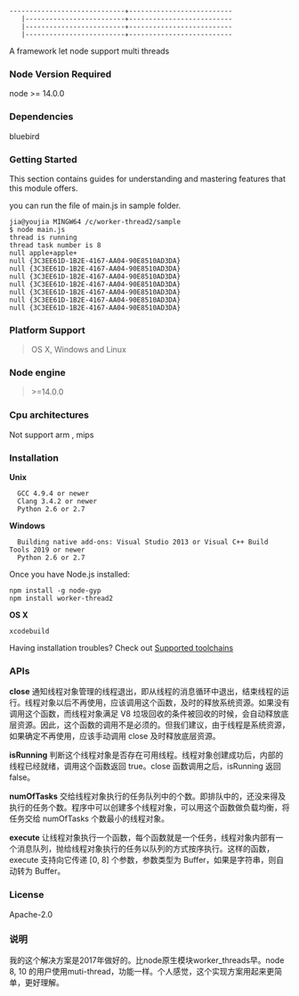 ```
-----------------------------✈--------------------------
   |-------------------------✈--------------------------
   |-------------------------✈--------------------------
   |-------------------------✈--------------------------
```

A framework let node support multi threads

### Node Version Required
node >= 14.0.0

### Dependencies
bluebird

### Getting Started

This section contains guides for understanding and mastering features that this module offers.

you can run the file of main.js in sample folder.

```
jia@youjia MINGW64 /c/worker-thread2/sample
$ node main.js
thread is running
thread task number is 8
null apple+apple+
null {3C3EE61D-1B2E-4167-AA04-90E8510AD3DA}
null {3C3EE61D-1B2E-4167-AA04-90E8510AD3DA}
null {3C3EE61D-1B2E-4167-AA04-90E8510AD3DA}
null {3C3EE61D-1B2E-4167-AA04-90E8510AD3DA}
null {3C3EE61D-1B2E-4167-AA04-90E8510AD3DA}
null {3C3EE61D-1B2E-4167-AA04-90E8510AD3DA}
null {3C3EE61D-1B2E-4167-AA04-90E8510AD3DA}
```

### Platform Support
> OS X, Windows and Linux

### Node engine
> \>=14.0.0

### Cpu architectures

Not support arm , mips

### Installation

**Unix**
```
  GCC 4.9.4 or newer
  Clang 3.4.2 or newer
  Python 2.6 or 2.7
```

**Windows**
```
  Building native add-ons: Visual Studio 2013 or Visual C++ Build Tools 2019 or newer
  Python 2.6 or 2.7
```

Once you have Node.js installed:

```
npm install -g node-gyp
npm install worker-thread2
```

**OS X**
```
xcodebuild
```

Having installation troubles? Check out [Supported toolchains](https://github.com/nodejs/node/blob/master/BUILDING.md#supported-toolchains)

### APIs

**close**
通知线程对象管理的线程退出，即从线程的消息循环中退出，结束线程的运行。线程对象以后不再使用，应该调用这个函数，及时的释放系统资源。如果没有调用这个函数，而线程对象满足 V8 垃圾回收的条件被回收的时候，会自动释放底层资源。因此，这个函数的调用不是必须的。但我们建议，由于线程是系统资源，如果确定不再使用，应该手动调用 close 及时释放底层资源。

**isRunning**
判断这个线程对象是否存在可用线程。线程对象创建成功后，内部的线程已经就绪，调用这个函数返回 true。close 函数调用之后，isRunning 返回 false。

**numOfTasks**
交给线程对象执行的任务队列中的个数。即排队中的，还没来得及执行的任务个数。程序中可以创建多个线程对象，可以用这个函数做负载均衡，将任务交给 numOfTasks 个数最小的线程对象。

**execute**
让线程对象执行一个函数，每个函数就是一个任务，线程对象内部有一个消息队列，抛给线程对象执行的任务以队列的方式按序执行。这样的函数，execute 支持向它传递 [0, 8] 个参数，参数类型为 Buffer，如果是字符串，则自动转为 Buffer。

### License
Apache-2.0

### 说明
我的这个解决方案是2017年做好的。比node原生模块worker_threads早。node 8, 10 的用户使用muti-thread，功能一样。个人感觉，这个实现方案用起来更简单，更好理解。

